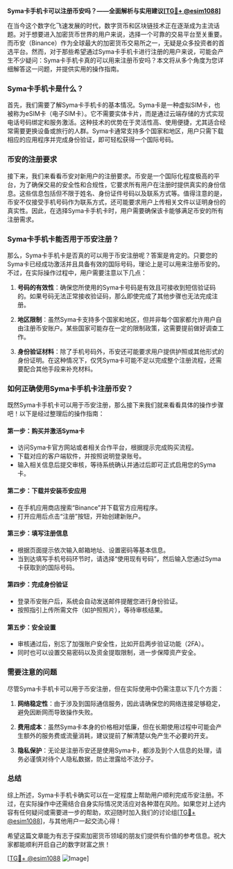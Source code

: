 **Syma卡手机卡可以注册币安吗？——全面解析与实用建议[[TG💪+ @esim1088](https://t.me/s/esim1088)]**

在当今这个数字化飞速发展的时代，数字货币和区块链技术正在逐渐成为主流话题。对于想要进入加密货币世界的用户来说，选择一个可靠的交易平台至关重要。而币安（Binance）作为全球最大的加密货币交易所之一，无疑是众多投资者的首选平台。然而，对于那些希望通过Syma卡手机卡进行注册的用户来说，可能会产生不少疑问：Syma卡手机卡真的可以用来注册币安吗？本文将从多个角度为您详细解答这一问题，并提供实用的操作指南。

### Syma卡手机卡是什么？

首先，我们需要了解Syma卡手机卡的基本情况。Syma卡是一种虚拟SIM卡，也被称为eSIM卡（电子SIM卡）。它不需要实体卡片，而是通过云端存储的方式实现电话号码绑定和服务激活。这种技术的优势在于灵活性高、使用便捷，尤其适合经常需要更换设备或旅行的人群。Syma卡通常支持多个国家和地区，用户只需下载相应的应用程序并完成身份验证，即可轻松获得一个国际号码。

### 币安的注册要求

接下来，我们来看看币安对新用户的注册要求。币安是一个国际化程度极高的平台，为了确保交易的安全性和合规性，它要求所有用户在注册时提供真实的身份信息。这些信息包括但不限于姓名、身份证件号码以及联系方式等。值得注意的是，币安不仅接受手机号码作为联系方式，还可能要求用户上传相关文件以证明身份的真实性。因此，在选择Syma卡手机卡时，用户需要确保该卡能够满足币安的所有注册需求。

### Syma卡手机卡能否用于币安注册？

那么，Syma卡手机卡是否真的可以用于币安注册呢？答案是肯定的。只要您的Syma卡已经成功激活并且具备有效的国际号码，理论上是可以用来注册币安的。不过，在实际操作过程中，用户需要注意以下几点：

1. **号码的有效性**：确保您所使用的Syma卡号码是有效且可接收到短信验证码的。如果号码无法正常接收验证码，那么即使完成了其他步骤也无法完成注册。
   
2. **地区限制**：虽然Syma卡支持多个国家和地区，但并非每个国家都允许用户自由注册币安账户。某些国家可能存在一定的限制政策，这需要提前做好调查工作。

3. **身份验证材料**：除了手机号码外，币安还可能要求用户提供护照或其他形式的身份证明。在这种情况下，仅凭Syma卡可能不足以完成整个注册流程，还需要配合其他手段来补充材料。

### 如何正确使用Syma卡手机卡注册币安？

既然Syma卡手机卡可以用于币安注册，那么接下来我们就来看看具体的操作步骤吧！以下是经过整理后的操作指南：

#### 第一步：购买并激活Syma卡
- 访问Syma卡官方网站或者相关合作平台，根据提示完成购买流程。
- 下载对应的客户端软件，并按照说明登录账号。
- 输入相关信息后提交审核，等待系统确认并通过后即可正式启用您的Syma卡。

#### 第二步：下载并安装币安应用
- 在手机应用商店搜索“Binance”并下载官方应用程序。
- 打开应用后点击“注册”按钮，开始创建新账户。

#### 第三步：填写注册信息
- 根据页面提示依次输入邮箱地址、设置密码等基本信息。
- 当到达填写手机号码环节时，请选择“使用现有号码”，然后输入您通过Syma卡获取到的国际号码。

#### 第四步：完成身份验证
- 登录币安账户后，系统会自动发送邮件提醒您进行身份验证。
- 按照指引上传所需文件（如护照照片），等待审核结果。

#### 第五步：安全设置
- 审核通过后，别忘了加强账户安全性，比如开启两步验证功能（2FA）。
- 同时也可以设置交易密码以及资金提取限制，进一步保障资产安全。

### 需要注意的问题

尽管Syma卡手机卡可以用于币安注册，但在实际使用中仍需注意以下几个方面：

1. **网络稳定性**：由于涉及到国际通信服务，因此请确保您的网络连接足够稳定，避免因断网而导致操作失败。
   
2. **费用成本**：虽然Syma卡本身的价格相对低廉，但在长期使用过程中可能会产生额外的服务费或流量消耗，建议提前了解清楚以免产生不必要的开支。

3. **隐私保护**：无论是注册币安还是使用Syma卡，都涉及到个人信息的处理，请务必谨慎对待个人隐私数据，防止泄露给不法分子。

### 总结

综上所述，Syma卡手机卡确实可以在一定程度上帮助用户顺利完成币安注册。不过，在实际操作中还需结合自身实际情况灵活应对各种潜在风险。如果您对上述内容有任何疑问或需要进一步的帮助，欢迎随时加入我们的讨论组[[TG💪+ @esim1088](https://t.me/s/esim1088)]，与其他用户一起交流心得！

希望这篇文章能为有志于探索加密货币领域的朋友们提供有价值的参考信息。祝大家都能顺利开启自己的数字财富之旅！

[[TG💪+ @esim1088](https://t.me/s/esim1088) ![Image](https://i.postimg.cc/4NQfJmqS/Snipaste-2025-05-13-00-14-12.png)]